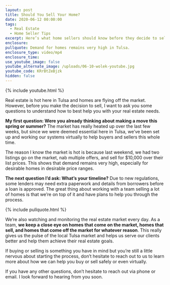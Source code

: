 ```yaml
---
layout: post
title: Should You Sell Your Home?
date: 2020-06-12 00:00:00
tags:
  - Real Estate
  - Home Seller Tips
excerpt: Here’s what home sellers should know before they decide to sell.
enclosure:
pullquote: Demand for homes remains very high in Tulsa.
enclosure_type: video/mp4
enclosure_time:
use_youtube_image: false
youtube_alternate_image: /uploads/06-10-wolek-youtube.jpg
youtube_code: KRrBtZeBjzk
hidden: false
---
```


{% include youtube.html %}

Real estate is hot here in Tulsa and homes are flying off the market. However, before you make the decision to sell, I want to ask you some questions to understand how to best help you with your real estate needs.

**My first question: Were you already thinking about making a move this spring or summer?** The market has really heated up over the last few weeks, but since we were deemed essential here in Tulsa, we’ve been set up and working our systems virtually to help buyers and sellers this whole time.

The reason I know the market is hot is because last weekend, we had two listings go on the market, nab multiple offers, and sell for $10,000 over their list prices. This shows that demand remains very high, especially for desirable homes in desirable price ranges.

**The next question I’d ask: What’s your timeline?** Due to new regulations, some lenders may need extra paperwork and details from borrowers before a loan is approved. The great thing about working with a team selling a lot of homes is that we’re on top of it and have plans to help you through the process.

{% include pullquote.html %}

We’re also watching and monitoring the real estate market every day. As a team, **we keep a close eye on homes that come on the market, homes that sell, and homes that come off the market for whatever reason**. This really gives us the pulse of the local Tulsa market and helps us serve our clients better and help them achieve their real estate goals.

If buying or selling is something you have in mind but you’re still a little nervous about starting the process, don’t hesitate to reach out to us to learn more about how we can help you buy or sell safely or even virtually.

If you have any other questions, don’t hesitate to reach out via phone or email. I look forward to hearing from you soon.